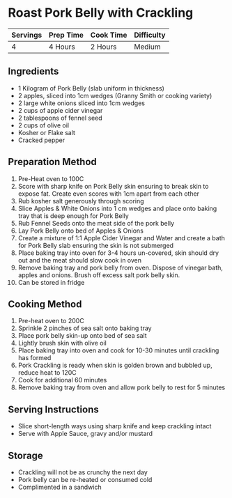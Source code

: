 # Roast Pork Belly with Crackling

Servings | Prep Time | Cook Time | Difficulty
------ | ---- | -----| ----------
4 | 4 Hours | 2 Hours | Medium

## Ingredients
  * 1 Kilogram of Pork Belly (slab uniform in thickness)
  * 2 apples, sliced into 1cm wedges (Granny Smith or cooking variety)
  * 2 large white onions sliced into 1cm wedges
  * 2 cups of apple cider vinegar
  * 2 tablespoons of fennel seed
  * 2 cups of olive oil
  * Kosher or Flake salt
  * Cracked pepper

## Preparation Method

  1. Pre-Heat oven to 100C
  1. Score with sharp knife on Pork Belly skin ensuring to break skin to expose fat. Create even scores with 1cm apart from each other
  1. Rub kosher salt generously through scoring
  1. Slice Apples & White Onions into 1 cm wedges and place onto baking tray that is deep enough for Pork Belly
  1. Rub Fennel Seeds onto the meat side of the pork belly
  1. Lay Pork Belly onto bed of Apples & Onions
  1. Create a mixture of 1:1 Apple Cider Vinegar and Water and create a bath for Pork Belly slab ensuring the skin is not submerged
  1. Place baking tray into oven for 3-4 hours un-covered, skin should dry out and the meat should slow cook in oven
  1. Remove baking tray and pork belly from oven. Dispose of vinegar bath, apples and onions. Brush off excess salt pork belly skin.
  1. Can be stored in fridge

## Cooking Method

  1. Pre-heat oven to 200C
  1. Sprinkle 2 pinches of sea salt onto baking tray
  1. Place pork belly skin-up onto bed of sea salt
  1. Lightly brush skin with olive oil
  1. Place baking tray into oven and cook for 10-30 minutes until crackling has formed
  1. Pork Crackling is ready when skin is golden brown and bubbled up, reduce heat to 120C
  1. Cook for additional 60 minutes
  1. Remove baking tray from oven and allow pork belly to rest for 5 minutes

## Serving Instructions

  * Slice short-length ways using sharp knife and keep crackling intact
  * Serve with Apple Sauce, gravy and/or mustard

## Storage

  * Crackling will not be as crunchy the next day
  * Pork belly can be re-heated or consumed cold
  * Complimented in a sandwich
